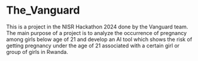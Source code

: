 # The_Vanguard
This is a project in the NISR Hackathon 2024 done by the Vanguard team. The main purpose of a project is to analyze the occurrence of pregnancy among girls below age of 21 and develop an AI tool which shows the risk of getting pregnancy under the age of 21 associated with a certain girl or group of girls in Rwanda.   
